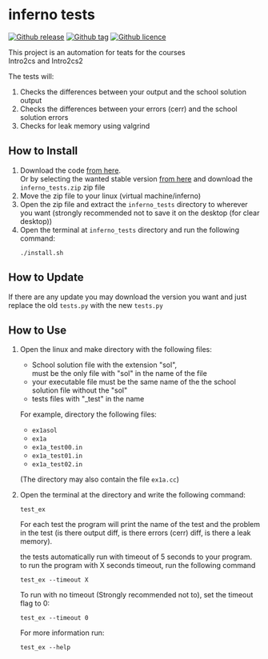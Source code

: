 # inferno tests #
[![Github release](https://badgen.net/github/release/hodvak/inferno_tests)](https://github.com/hodvak/inferno_tests/releases/latest)
[![Github tag](https://badgen.net/github/tag/hodvak/inferno_tests)](https://github.com/hodvak/inferno_tests/tags/)
[![Github licence](https://img.shields.io/github/license/hodvak/inferno_tests)](https://github.com/hodvak/inferno_tests/blob/master/LICENSE)

This project is an automation for teats for the courses  
Intro2cs and Intro2cs2  

The tests will:
1. Checks the differences between your output and the school solution output
2. Checks the differences between your errors (cerr) and the school solution errors
3. Checks for leak memory using valgrind

## How to Install ##
1. Download the code [from here](https://github.com/hodvak/inferno_tests/archive/refs/heads/main.zip).  
   Or by selecting the wanted stable version [from here](https://github.com/hodvak/inferno_tests/releases/) and download the `inferno_tests.zip` zip file
2. Move the zip file to your linux (virtual machine/inferno)
3. Open the zip file and extract the `inferno_tests` directory to wherever you want 
   (strongly recommended not to save it on the desktop (for clear desktop)) 
4. Open the terminal at `inferno_tests` directory and run the following command:
   ```console
   ./install.sh
   ```

## How to Update ##
If there are any update you may download the version you want and just replace the old `tests.py` with the new `tests.py`

## How to Use ##
1. Open the linux and make directory with the following files:
   * School solution file with the extension "sol",  
     must be the only file with "sol" in the name of the file
   * your executable file must be the same name of the the school solution file without the "sol"
   * tests files with "\_test" in the name  
   
   For example, directory the following files:
   * `ex1asol`
   * `ex1a`
   * `ex1a_test00.in`
   * `ex1a_test01.in`
   * `ex1a_test02.in`  
   
   (The directory may also contain the file `ex1a.cc`)
   
2. Open the terminal at the directory and write the following command:  
   ```console
   test_ex
   ```
   For each test the program will print the name of the test and the problem in the test (is there output diff, is there errors (cerr) diff, is there a leak memory).  
   
   the tests automatically run with timeout of 5 seconds to your program.  
   to run the program with X seconds timeout, run the following command
   ```console
   test_ex --timeout X
   ```
   To run with no timeout (Strongly recommended not to), set the timeout flag to 0:
   ```console
   test_ex --timeout 0
   ```
   For more information run:
   ```console
   test_ex --help
   ```